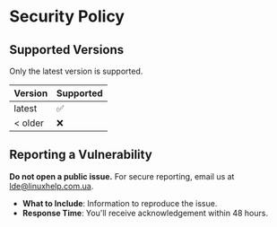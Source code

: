 # Security Policy

## Supported Versions

Only the latest version is supported.

| Version | Supported          |
| ------- | ------------------ |
| latest  | :white_check_mark: |
| < older | :x:                |

## Reporting a Vulnerability

**Do not open a public issue.** For secure reporting, email us at [lde@linuxhelp.com.ua](mailto:lde@linuxhelp.com.ua).

- **What to Include**: Information to reproduce the issue.
- **Response Time**: You'll receive acknowledgement within 48 hours.
